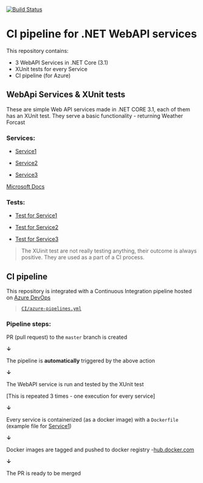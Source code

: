 [![Build Status](https://dev.azure.com/WiktorKisielewskiAllegro/WiktorKisielewskiAllegro/_apis/build/status/allegro_special?branchName=refs%2Fpull%2F2%2Fmerge)](https://dev.azure.com/WiktorKisielewskiAllegro/WiktorKisielewskiAllegro/_build/latest?definitionId=3&branchName=refs%2Fpull%2F2%2Fmerge)

# CI pipeline for .NET WebAPI services

This repository contains:
- 3 WebAPI Services in .NET Core (3.1)
- XUnit tests for every Service
- CI pipeline (for Azure)

## WebApi Services & XUnit tests

These are simple Web API services made in .NET CORE 3.1, each of them has an XUnit test.
They serve a basic functionality - returning Weather Forcast

### Services:

- [Service1](Service1/Wiktor.Kisielewski.Service1/)

- [Service2](Service2/Wiktor.Kisielewski.Service2/)

- [Service3](Service3/Wiktor.Kisielewski.Service3/)

[Microsoft Docs](https://docs.microsoft.com/en-us/aspnet/core/tutorials/first-web-api?view=aspnetcore-6.0&viewFallbackFrom=as&tabs=visual-studio)

### Tests:

- [Test for Service1](Service1/Wiktor.Kisielewski.Service1.Tests/)

- [Test for Service2](Service2/Wiktor.Kisielewski.Service2.Tests/)

- [Test for Service3](Service3/Wiktor.Kisielewski.Service3.Tests/)

> The XUinit test are not really testing anything, their outcome is always positive. They are used as a part of a CI process.

## CI pipeline

This repository is integrated with a Continuous Integration pipeline hosted on [Azure DevOps](https://azure.microsoft.com/en-us/services/devops/)

> [`CI/azure-pipelines.yml`](CI/azure-pipelines.yml)

### Pipeline steps:

PR (pull request) to the `master` branch is created

**&#8595;**

The pipeline is **automatically** triggered by the above action

**&#8595;**

The WebAPI service is run and tested by the XUnit test

[This is repeated 3 times - one execution for every service]

**&#8595;**

Every service is containerized (as a docker image) with a `Dockerfile` (example file for [Service1](Service1/Wiktor.Kisielewski.Service1/Dockerfile))

**&#8595;**

Docker images are tagged and pushed to docker registry -[hub.docker.com](https://hub.docker.com/repository/docker/wiktorkisielewski/allegro_special/general)

**&#8595;**

The PR is ready to be merged
